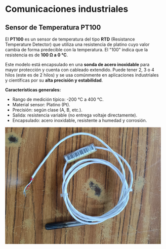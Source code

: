 # Comunicaciones industriales


## Sensor de Temperatura PT100

El **PT100** es un sensor de temperatura del tipo **RTD** (Resistance Temperature Detector) que utiliza una resistencia de platino cuyo valor cambia de forma predecible con la temperatura. El "100" indica que la resistencia es de **100 Ω a 0 °C**.

Este modelo está encapsulado en una **sonda de acero inoxidable** para mayor protección y cuenta con cableado extendido. Puede tener 2, 3 o 4 hilos (este es de 2 hilos) y se usa comúnmente en aplicaciones industriales y científicas por su **alta precisión y estabilidad**.

**Características generales:**
- Rango de medición típico: -200 °C a 400 °C.
- Material sensor: Platino (Pt).
- Precisión: según clase (A, B, etc.).
- Salida: resistencia variable (no entrega voltaje directamente).
- Encapsulado: acero inoxidable, resistente a humedad y corrosión.

![PT100 Sensor](./pt100.jpg)